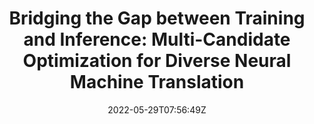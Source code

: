 ---
title: "Bridging the Gap between Training and Inference: Multi-Candidate Optimization for Diverse Neural Machine Translation"
authors:
- Huan Lin
- Baosong Yang
- Liang Yao
- Dayiheng Liu
- Haibo Zhang
- Jun Xie
- Min Zhang
- Jinsong Su
author_notes:
- 
- 
- 
- 
- 
- 
- 
- "通讯作者"
date: "2022-05-29T07:56:49Z"
publishDate: "2025-05-29T07:56:49Z"
publication_types: [文本机器翻译]
publication: "**In Proc. of NAACL 2022 Findings.**"
---